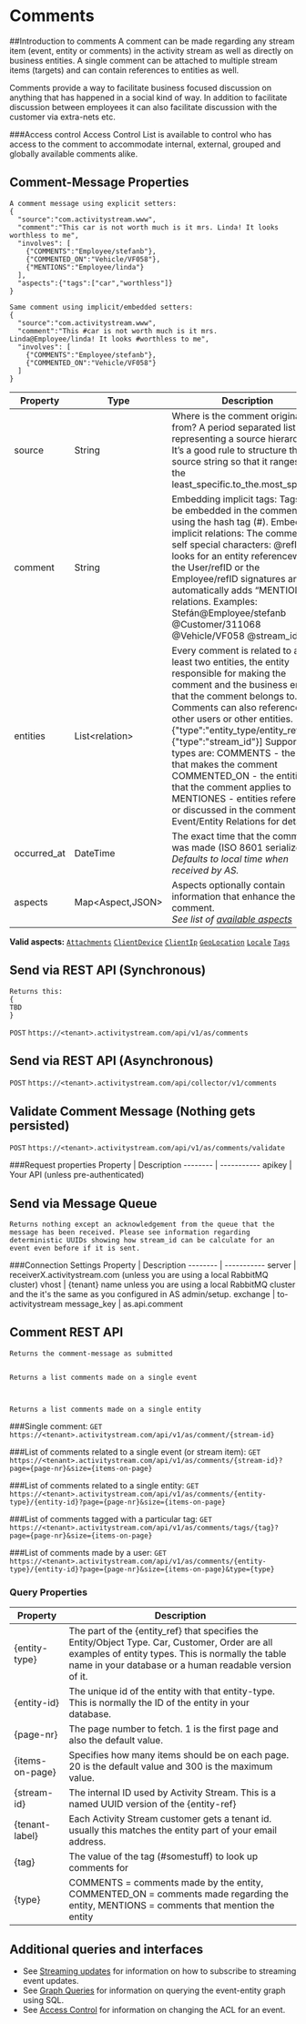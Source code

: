 # Comments
##Introduction to comments
A comment can be made regarding any stream item (event, entity or comments) in the activity stream as well as directly on business entities. A single comment can be attached to multiple stream items (targets) and can contain references to entities as well.

Comments provide a way to facilitate business focused discussion on anything that has happened in a social kind of way. In addition to facilitate discussion between employees it can also facilitate discussion with the customer via extra-nets etc.

###Access control
Access Control List is available to control who has access to the comment to accommodate internal, external, grouped and globally available comments alike.

## Comment-Message Properties
```shell
A comment message using explicit setters:
{
  "source":"com.activitystream.www",
  "comment":"This car is not worth much is it mrs. Linda! It looks worthless to me", 
  "involves": [
    {"COMMENTS":"Employee/stefanb"}, 
    {"COMMENTED_ON":"Vehicle/VF058"},
    {"MENTIONS":"Employee/linda"}
  ],
  "aspects":{"tags":["car","worthless"]}
}

Same comment using implicit/embedded setters: 
{
  "source":"com.activitystream.www",
  "comment":"This #car is not worth much is it mrs. Linda@Employee/linda! It looks #worthless to me", 
  "involves": [
    {"COMMENTS":"Employee/stefanb"},
    {"COMMENTED_ON":"Vehicle/VF058"}
  ]
}
```

Property | Type | Description
-------- | ---- | -----------
source | String | Where is the comment originated from? A period separated list representing a source hierarchy. It’s a good rule to structure the source string so that it ranges from the least_specific.to_the.most_specific.
comment | String | Embedding implicit tags: Tags can be embedded in the comment using the hash tag (#). Embedding implicit relations: The comment it self special characters: @refID looks for an entity referencewith the User/refID or the Employee/refID signatures and automatically adds  “MENTIONES” relations. Examples: Stefán@Employee/stefanb @Customer/311068 @Vehicle/VF058 @stream_id
entities | List\<relation\> | Every comment is related to at least two entities, the entity responsible for making the comment and the business entity that the comment belongs to. Comments can also reference other users or other entities. [ {"type":"entity_type/entity_ref"},   {"type":"stream_id"}] Supported types are: COMMENTS 		- the entity that makes the comment COMMENTED_ON 	- the entities that the comment applies to MENTIONES		- entities referenced or discussed in the comment See Event/Entity Relations for details.
occurred_at| DateTime | The exact time that the comment was made (ISO 8601 serialized).</br>*Defaults to local time when received by AS.*
aspects| Map\<Aspect,JSON\>| Aspects optionally contain information that enhance the comment.</br>*See list of [available aspects](#aspects)*

**Valid aspects:** [`Attachments`]() [`ClientDevice`]() [`ClientIp`]() [`GeoLocation`]() [`Locale`]() [`Tags`]()  

## Send via REST API (Synchronous)
```shell
Returns this:
{
TBD
}
```
`POST` `https://<tenant>.activitystream.com/api/v1/as/comments`
## Send via REST API (Asynchronous)
`POST` `https://<tenant>.activitystream.com/api/collector/v1/comments`
## Validate Comment Message (Nothing gets persisted)
`POST` `https://<tenant>.activitystream.com/api/v1/as/comments/validate`

###Request properties
Property | Description
-------- | -----------
apikey  | Your API (unless pre-authenticated)
   
## Send via Message Queue
```shell
Returns nothing except an acknowledgement from the queue that the message has been received. Please see information regarding deterministic UUIDs showing how stream_id can be calculate for an event even before if it is sent.   
```
###Connection Settings
Property | Description
-------- | -----------
server | receiverX.activitystream.com (unless you are using a local RabbitMQ cluster)
vhost | {tenant} name unless you are using a local RabbitMQ cluster and the it's the same as you configured in AS admin/setup.
exchange | to-activitystream
message_key | as.api.comment

## Comment REST API
```shell
Returns the comment-message as submitted


Returns a list comments made on a single event



Returns a list comments made on a single entity
```

###Single comment:
`GET` `https://<tenant>.activitystream.com/api/v1/as/comment/{stream-id}`

###List of comments related to a single event (or stream item):
`GET` `https://<tenant>.activitystream.com/api/v1/as/comments/{stream-id}?page={page-nr}&size={items-on-page}`

###List of comments related to a single entity:
`GET` `https://<tenant>.activitystream.com/api/v1/as/comments/{entity-type}/{entity-id}?page={page-nr}&size={items-on-page}`

###List of comments tagged with a particular tag:
`GET` `https://<tenant>.activitystream.com/api/v1/as/comments/tags/{tag}?page={page-nr}&size={items-on-page}`

###List of comments made by a user:
`GET` `https://<tenant>.activitystream.com/api/v1/as/comments/{entity-type}/{entity-id}?page={page-nr}&size={items-on-page}&type={type}`


### Query Properties
Property | Description
-------- | -----------
{entity-type} | The part of the {entity_ref} that specifies the Entity/Object Type. Car, Customer, Order are all examples of entity types. This is normally the table name in your database or a human readable version of it.
{entity-id} | The unique id of the entity with that entity-type. This is normally the ID of the entity in your database.
{page-nr} | The page number to fetch. 1 is the first page and also the default value.
{items-on-page} | Specifies how many items should be on each page. 20 is the default value and 300 is the maximum value.
{stream-id} | The internal ID used by Activity Stream. This is a named UUID version of the {entity-ref}
{tenant-label} | Each Activity Stream customer gets a tenant id. usually this matches the entity part of your email address.
{tag} | The value of the tag (#somestuff) to look up comments for
{type} | COMMENTS = comments made by the entity, COMMENTED_ON = comments made regarding the entity, MENTIONS = comments that mention the entity  

## Additional queries and interfaces
* See [Streaming updates]() for information on how to subscribe to streaming event updates.
* See [Graph Queries]() for information on querying the event-entity graph using SQL.
* See [Access Control]() for information on changing the ACL for an event.
